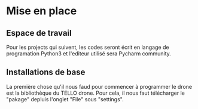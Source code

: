 # Mise en place

## Espace de travail

Pour les projects qui suivent, les codes seront écrit en langage de programation Python3 et l'editeur utilisé sera Pycharm community.

## Installations de base

La première chose qu'il nous faud pour commencer à programmer le drone est la bibliothèque du TELLO drone. Pour cela, il nous faut télécharger le "pakage" depluis l'onglet "File" sous "settings".